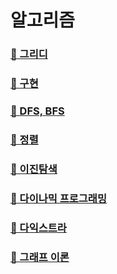 # 알고리즘

### [🔖 그리디](3_greedy/%EA%B0%9C%EB%85%90.md)

### [🔖 구현](4_구현/%EA%B0%9C%EB%85%90.md)

### [🔖 DFS, BFS](5_DFS,BFS/%EA%B0%9C%EB%85%90.md)

### [🔖 정렬](6_정렬/%EA%B0%9C%EB%85%90.md)

### [🔖 이진탐색](7_이진탐색/%EA%B0%9C%EB%85%90.md)

### [🔖 다이나믹 프로그래밍](8_DP/%EA%B0%9C%EB%85%90)

### [🔖 다익스트라](9_다익스트라/%EA%B0%9C%EB%85%90.md)

### [🔖 그래프 이론](10_graph/%EA%B0%9C%EB%85%90.md)
